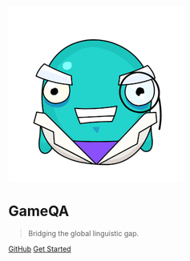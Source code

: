
![logo](_media/icon.png)

# GameQA

> Bridging the global linguistic gap.

<!-- - Minimum Effort
- Minimum Spend
- Maximum Output -->

<!-- <img src="/_media/chevron-down-2xs.png"
     alt="Chevron Down Arrow"
     class="center"/> -->

[GitHub](https://github.com/cadia-lvl/GameQA)
[Get Started](#GameQA-Localization)

<!-- <div style="height:30px; width:100%; display:flex; justify-content:center; box-sizing:content-box; padding:40px 0">
    <a href="#GameQA-Localization">
        <svg xmlns="http://www.w3.org/2000/svg" viewBox="0 0 512 512" style="display:inline-block"><path d="M233.4 406.6c12.5 12.5 32.8 12.5 45.3 0l192-192c12.5-12.5 12.5-32.8 0-45.3s-32.8-12.5-45.3 0L256 338.7 86.6 169.4c-12.5-12.5-32.8-12.5-45.3 0s-12.5 32.8 0 45.3l192 192z"/></svg>
        </a>
</div> -->